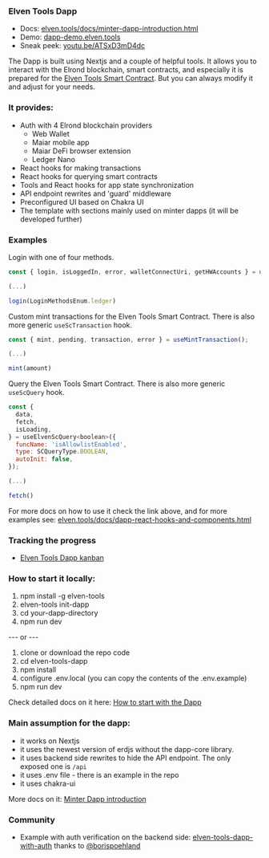 ### Elven Tools Dapp

- Docs: [elven.tools/docs/minter-dapp-introduction.html](https://www.elven.tools/docs/minter-dapp-introduction.html)
- Demo: [dapp-demo.elven.tools](https://dapp-demo.elven.tools)
- Sneak peek: [youtu.be/ATSxD3mD4dc](https://youtu.be/ATSxD3mD4dc)

The Dapp is built using Nextjs and a couple of helpful tools. It allows you to interact with the Elrond blockchain, smart contracts, and especially it is prepared for the [Elven Tools Smart Contract](https://github.com/ElvenTools/elven-nft-minter-sc). But you can always modify it and adjust for your needs.

### It provides:
- Auth with 4 Elrond blockchain providers
  - Web Wallet
  - Maiar mobile app
  - Maiar DeFi browser extension
  - Ledger Nano
- React hooks for making transactions
- React hooks for querying smart contracts
- Tools and React hooks for app state synchronization
- API endpoint rewrites and 'guard' middleware
- Preconfigured UI based on Chakra UI
- The template with sections mainly used on minter dapps (it will be developed further)

### Examples

Login with one of four methods.
```jsx
const { login, isLoggedIn, error, walletConnectUri, getHWAccounts } = useLogin();

(...)

login(LoginMethodsEnum.ledger)
```

Custom mint transactions for the Elven Tools Smart Contract. There is also more generic `useScTransaction` hook.
```jsx
const { mint, pending, transaction, error } = useMintTransaction();

(...)

mint(amount)
```

Query the Elven Tools Smart Contract. There is also more generic `useScQuery` hook.
```jsx
const {
  data,
  fetch,
  isLoading,
} = useElvenScQuery<boolean>({
  funcName: 'isAllowlistEnabled',
  type: SCQueryType.BOOLEAN,
  autoInit: false,
});

(...)

fetch()
```

For more docs on how to use it check the link above, and for more examples see: [elven.tools/docs/dapp-react-hooks-and-components.html](https://elven.tools/docs/dapp-react-hooks-and-components.html)

### Tracking the progress

- [Elven Tools Dapp kanban](https://github.com/orgs/ElvenTools/projects/2)

### How to start it locally:
1. npm install -g elven-tools
2. elven-tools init-dapp
3. cd your-dapp-directory
5. npm run dev

--- or ---

1. clone or download the repo code
2. cd elven-tools-dapp
3. npm install
4. configure .env.local (you can copy the contents of the .env.example)
6. npm run dev

Check detailed docs on it here: [How to start with the Dapp](https://www.elven.tools/docs/how-to-start-with-the-dapp.html)

### Main assumption for the dapp:
- it works on Nextjs
- it uses the newest version of erdjs without the dapp-core library.
- it uses backend side rewrites to hide the API endpoint. The only exposed one is `/api`
- it uses .env file - there is an example in the repo
- it uses chakra-ui

More docs on it: [Minter Dapp introduction](https://www.elven.tools/docs/minter-dapp-introduction.html)

### Community

- Example with auth verification on the backend side: [elven-tools-dapp-with-auth](https://github.com/borispoehland/elven-tools-dapp-with-auth) thanks to [@borispoehland](https://github.com/borispoehland)
